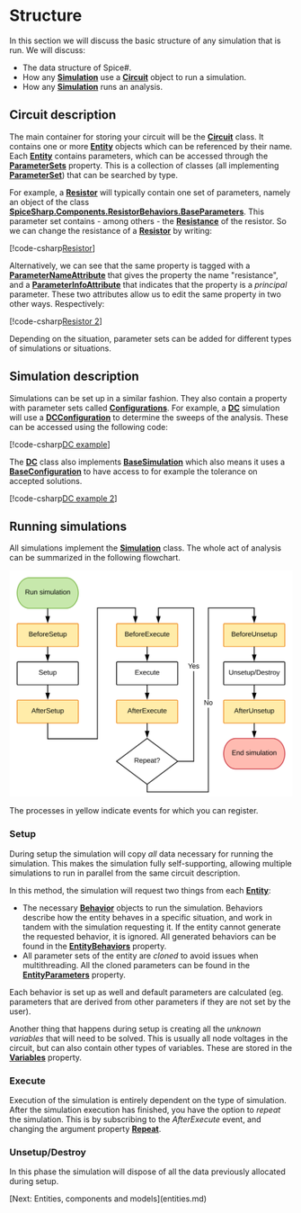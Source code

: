 # Structure

In this section we will discuss the basic structure of any simulation that is run. We will discuss:

- The data structure of Spice#.
- How any **[Simulation](xref:SpiceSharp.Simulations.Simulation)** use a **[Circuit](xref:SpiceSharp.Circuit)** object to run a simulation.
- How any **[Simulation](xref:SpiceSharp.Simulations.Simulation)** runs an analysis.

## Circuit description

The main container for storing your circuit will be the **[Circuit](xref:SpiceSharp.Circuit)** class. It contains one or more **[Entity](xref:SpiceSharp.Circuits.Entity)** objects which can be referenced by their name. Each **[Entity](xref:SpiceSharp.Circuits.Entity)** contains parameters, which can be accessed through the **[ParameterSets](xref:SpiceSharp.Circuits.Entity#SpiceSharp_Circuits_Entity_ParameterSets)** property. This is a collection of classes (all implementing **[ParameterSet](xref:SpiceSharp.ParameterSet)**) that can be searched by type.

For example, a **[Resistor](xref:SpiceSharp.Components.Resistor)** will typically contain one set of parameters, namely an object of the class  **[SpiceSharp.Components.ResistorBehaviors.BaseParameters](xref:SpiceSharp.Components.ResistorBehaviors.BaseParameters)**. This parameter set contains - among others - the **[Resistance](xref:SpiceSharp.Components.ResistorBehaviors.BaseParameters#SpiceSharp_Components_ResistorBehaviors_BaseParameters_Resistance)** of the resistor. So we can change the resistance of a **[Resistor](xref:SpiceSharp.Components.Resistor)** by writing:

[!code-csharp[Resistor](../SpiceSharpTest/BasicExampleTests.cs#example_structure_resistor)]

Alternatively, we can see that the same property is tagged with a **[ParameterNameAttribute](xref:SpiceSharp.Attributes.ParameterNameAttribute)** that gives the property the name "resistance", and a **[ParameterInfoAttribute](xref:SpiceSharp.Attributes.ParameterInfoAttribute)** that indicates that the property is a *principal* parameter. These two attributes allow us to edit the same property in two other ways. Respectively:

[!code-csharp[Resistor 2](../SpiceSharpTest/BasicExampleTests.cs#example_structure_resistor_2)]

Depending on the situation, parameter sets can be added for different types of simulations or situations.

## Simulation description

Simulations can be set up in a similar fashion. They also contain a property with parameter sets called **[Configurations](xref:SpiceSharp.Simulations.Simulation#SpiceSharp_Simulations_Simulation_Configurations)**. For example, a **[DC](xref:SpiceSharp.Simulations.DC)** simulation will use a **[DCConfiguration](xref:SpiceSharp.Simulations.DCConfiguration)** to determine the sweeps of the analysis. These can be accessed using the following code:

[!code-csharp[DC example](../SpiceSharpTest/BasicExampleTests.cs#example_structure_dc)]

The **[DC](xref:SpiceSharp.Simulations.DC)** class also implements **[BaseSimulation](xref:SpiceSharp.Simulations.BaseSimulation)** which also means it uses a **[BaseConfiguration](xref:SpiceSharp.Simulations.BaseConfiguration)** to have access to for example the tolerance on accepted solutions.

[!code-csharp[DC example 2](../SpiceSharpTest/BasicExampleTests.cs#example_structure_dc_2)]

## Running simulations

All simulations implement the **[Simulation](xref:SpiceSharp.Simulations.Simulation)** class. The whole act of analysis can be summarized in the following flowchart.

<p align="center"><img src="images/simulation_flow.svg" alt="Simulation flow" /></p>

The processes in yellow indicate events for which you can register.

### Setup

During setup the simulation will copy *all* data necessary for running the simulation. This makes the simulation fully self-supporting, allowing multiple simulations to run in parallel from the same circuit description.

In this method, the simulation will request two things from each **[Entity](xref:SpiceSharp.Circuits.Entity)**:
- The necessary **[Behavior](xref:SpiceSharp.Behaviors.Behavior)** objects to run the simulation. Behaviors describe how the entity behaves in a specific situation, and work in tandem with the simulation requesting it. If the entity cannot generate the requested behavior, it is ignored. All generated behaviors can be found in the **[EntityBehaviors](xref:SpiceSharp.Simulations.Simulation#SpiceSharp_Simulations_Simulation_EntityBehaviors)** property.
- All parameter sets of the entity are *cloned* to avoid issues when multithreading. All the cloned parameters can be found in the **[EntityParameters](xref:SpiceSharp.Simulations.Simulation#SpiceSharp_Simulations_Simulation_EntityParameters)** property.

Each behavior is set up as well and default parameters are calculated (eg. parameters that are derived from other parameters if they are not set by the user).

Another thing that happens during setup is creating all the *unknown variables* that will need to be solved. This is usually all node voltages in the circuit, but can also contain other types of variables. These are stored in the **[Variables](xref:SpiceSharp.Simulations.Simulation#SpiceSharp_Simulations_Simulation_Variables)** property.

### Execute

Execution of the simulation is entirely dependent on the type of simulation. After the simulation execution has finished, you have the option to *repeat* the simulation. This is by subscribing to the *AfterExecute* event, and changing the argument property **[Repeat](xref:SpiceSharp.Simulations.SimulationFlowEventArgs#SpiceSharp_Simulations_SimulationFlowEventArgs_Repeat)**.

### Unsetup/Destroy

In this phase the simulation will dispose of all the data previously allocated during setup.

<div class="pull-right">[Next: Entities, components and models](entities.md)</p>
